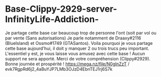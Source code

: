 # Base-Clippy-2929-server-InfinityLife-Addiction-
Je partage cette base car beaucoup trop de personne l'ont (soit par vol ou par vente (Sans autorisations) Je parle notamment de Draaxy#2116 (BlueIsland) et Ossmo#1749 (GTASantos). Voila pourquoi je vous partage cette base aujourd'hui, il doit y manquer 2 ou trois trucs peu important. L'essentiel y est, je vous laisse vous amusez avec cette base ! Aucun support ne sera apporté. Merci de votre compréhension (Clippy#2929). Bonne journée et prospérité ! https://mega.nz/file/N0glnZzT / evk7RgpRd6j2_4aBuYJP7LMb3OJzD4EbnTEJ1rj6S7k
